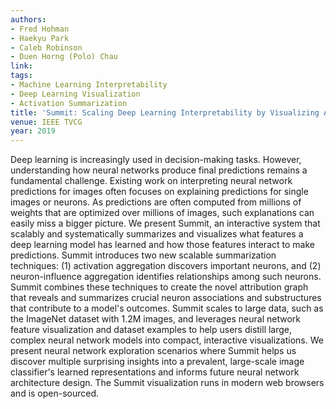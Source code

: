 ```yaml
---
authors:
- Fred Hohman
- Haekyu Park
- Caleb Robinson
- Duen Horng (Polo) Chau
link:
tags:
- Machine Learning Interpretability
- Deep Learning Visualization
- Activation Summarization
title: 'Summit: Scaling Deep Learning Interpretability by Visualizing Activation and Attribution Summarizations.'
venue: IEEE TVCG
year: 2019
---
```

Deep learning is increasingly used in decision-making tasks. However, understanding how neural networks produce final predictions remains a fundamental challenge. Existing work on interpreting neural network predictions for images often focuses on explaining predictions for single images or neurons. As predictions are often computed from millions of weights that are optimized over millions of images, such explanations can easily miss a bigger picture. We present Summit, an interactive system that scalably and systematically summarizes and visualizes what features a deep learning model has learned and how those features interact to make predictions. Summit introduces two new scalable summarization techniques: (1) activation aggregation discovers important neurons, and (2) neuron-influence aggregation identifies relationships among such neurons. Summit combines these techniques to create the novel attribution graph that reveals and summarizes crucial neuron associations and substructures that contribute to a model's outcomes. Summit scales to large data, such as the ImageNet dataset with 1.2M images, and leverages neural network feature visualization and dataset examples to help users distill large, complex neural network models into compact, interactive visualizations. We present neural network exploration scenarios where Summit helps us discover multiple surprising insights into a prevalent, large-scale image classifier's learned representations and informs future neural network architecture design. The Summit visualization runs in modern web browsers and is open-sourced.
